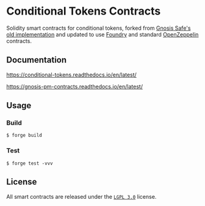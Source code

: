 # Conditional Tokens Contracts

Solidity smart contracts for conditional tokens, forked from [Gnosis Safe's old implementation](https://github.com/gnosis/conditional-tokens-contracts) and updated to use [Foundry](https://getfoundry.sh/) and standard [OpenZeppelin](https://www.openzeppelin.com/solidity-contracts) contracts.

## Documentation

https://conditional-tokens.readthedocs.io/en/latest/

https://gnosis-pm-contracts.readthedocs.io/en/latest/

## Usage

### Build

```shell
$ forge build
```

### Test

```shell
$ forge test -vvv
```

## License

All smart contracts are released under the [`LGPL 3.0`](https://www.gnu.org/licenses/lgpl-3.0.en.html) license.
